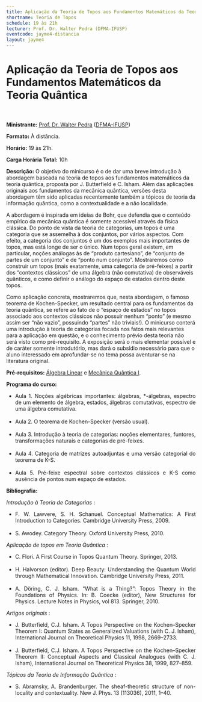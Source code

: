 ```yaml
---
title: Aplicação da Teoria de Topos aos Fundamentos Matemáticos da Teoria Quântica
shortname: Teoria de Topos
schedule: 19 às 21h
lecturer: Prof. Dr. Walter Pedra (DFMA-IFUSP)
eventcode: jayme4-distancia
layout: jayme4
---
```


# Aplicação da Teoria de Topos aos Fundamentos Matemáticos da Teoria Quântica <br><br>

**Ministrante:** [Prof. Dr. Walter Pedra](http://lattes.cnpq.br/1498618533380124) ([DFMA-IFUSP](http://portal.if.usp.br/fma/pt-br/in%C3%ADcio-departamento-de-f%C3%ADsica-matem%C3%A1tica))

**Formato:** À distância.

**Horário:** 19 às 21h.

**Carga Horária Total:** 10h

**Descrição:** O objetivo do minicurso é o de dar uma breve introdução à abordagem baseada na teoria de topos aos fundamentos matemáticos da teoria quântica, proposta por J. Butterfield e C. Isham. Além das aplicações originais aos fundamentos da mecânica quântica, versões desta abordagem têm sido aplicadas recentemente também a tópicos de teoria da informação quântica, como a contextualidade e a não localidade. 

 A abordagem é inspirada em ideias de Bohr, que defendia que o conteúdo empírico da mecânica quântica é somente acessível através da física clássica. Do ponto de vista da teoria de categorias, um topos é uma categoria que se assemelha à dos conjuntos, por vários aspectos. Com efeito, a  categoria dos conjuntos é um dos exemplos mais importantes de topos, mas está longe de ser o único. Num topos geral existem, em particular, noções análogas às de “produto cartesiano”, de “conjunto de partes de um conjunto” e de “ponto num conjunto”. Mostraremos como construir um topos (mais exatamente, uma categoria de pré-feixes) a partir dos “contextos clássicos” de uma álgebra (não comutativa) de observáveis quânticos, e como definir o análogo do espaço de estados dentro deste topos. 

 Como aplicação concreta, mostraremos que, nesta abordagem, o famoso teorema de Kochen-Specker, um resultado central para os fundamentos da teoria quântica, se refere ao fato de o “espaço de estados” no topos associado aos contextos clássicos não possuir nenhum “ponto” (e mesmo assim ser “não vazio”, possuindo “partes” não triviais!). O minicurso conterá uma introdução à teoria de categorias focada nos fatos mais relevantes para a aplicação em questão, e o conhecimento prévio desta teoria não será visto como pré-requisito. A exposição será o mais elementar possível e de caráter somente introdutório, mas dará o subsídio necessário para que o aluno interessado em aprofundar-se no tema possa aventurar-se na literatura original.

**Pré-requisitos:** [Álgebra Linear](https://uspdigital.usp.br/jupiterweb/obterDisciplina?nomdis=&sgldis=MAT0122) e [Mecânica Quântica I](https://uspdigital.usp.br/jupiterweb/obterDisciplina?nomdis=&sgldis=4302403).

**Programa do curso:**

<div style="text-align: justify">
 <ul>
  <li>Aula 1. Noções algébricas importantes: álgebras, *-álgebras, espectro de um elemento de álgebra, estados, álgebras comutativas, espectro de uma álgebra comutativa. </li> <br>
  <li>Aula 2. O teorema de Kochen-Specker (versão usual). </li> <br>
  <li>Aula 3. Introdução à teoria de categorias: noções elementares, funtores, transformações naturais e categorias de pré-feixes.</li> <br>
  <li>Aula 4. Categoria de matrizes autoadjuntas e uma versão categorial do teorema de K-S. </li> <br>
  <li>Aula 5. Pré-feixe espectral sobre contextos clássicos e K-S como ausência de pontos num espaço de estados. </li>
 </ul>
</div>

**Bibliografia:**

<i> Introdução à Teoria de Categorias </i>:

<div style="text-align: justify">
 <ul>
  <li>  F. W. Lawvere, S. H. Schanuel. Conceptual Mathematics: A First Introduction to Categories. Cambridge University Press, 2009. </li> <br>
   <li> S. Awodey. Category Theory. Oxford University Press, 2010.</li>
 </ul>
</div>

<i> Aplicação de topos em Teoria Quântica </i>:

<div style="text-align: justify">
 <ul>
  <li>  C. Flori. A First Course in Topos Quantum Theory. Springer, 2013. </li> <br>
   <li> H. Halvorson (editor). Deep Beauty: Understanding the Quantum World through Mathematical Innovation. Cambridge University Press, 2011.</li> <br>
  <li> A. Döring, C. J. Isham. “What is a Thing?”: Topos Theory in the Foundations of Physics. In: B. Coecke (editor), New Structures for Physics. Lecture Notes in Physics, vol 813. Springer, 2010. </li>
 </ul>
</div>

<i> Artigos originais </i>:

<div style="text-align: justify">
 <ul>
  <li> J. Butterfield, C.J. Isham. A Topos Perspective on the Kochen–Specker Theorem I: Quantum States as Generalized Valuations (with C. J. Isham), International Journal on Theoretical Physics 11, 1998, 2669–2733. </li> <br>
  <li>  J. Butterfield, C.J. Isham. A Topos Perspective on the Kochen–Specker Theorem II: Conceptual Aspects and Classical Analogues (with C. J. Isham), International Journal on Theoretical Physics 38, 1999, 827–859. </li>
 </ul>
</div>

<i> Tópicos da Teoria de Informação Quântica </i>:

<div style="text-align: justify">
 <ul>
  <li> S. Abramsky, A. Brandenburger. The sheaf-theoretic structure of non-locality and contextuality. New J. Phys. 13 (113036), 2011, 1–40. </li>
 </ul>
</div>



